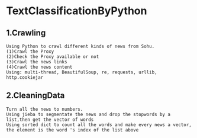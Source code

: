         
TextClassificationByPython
==============================================================


1.Crawling
------------------------------------------------------------------
    Using Python to crawl different kinds of news from Sohu.
    (1)Crawl the Proxy
    (2)Check the Proxy available or not
    (3)Crawl the news links
    (4)Crawl the news content
    Using: multi-thread, BeautifulSoup, re, requests, urllib, http.cookiejar
    
2.CleaningData
------------------------------------------------------------------
    Turn all the news to numbers.
    Using jieba to segmentate the news and drop the stopwords by a list,then get the vector of words
    Using sorted dict to count all the words and make every news a vector, the element is the word 's index of the list above
